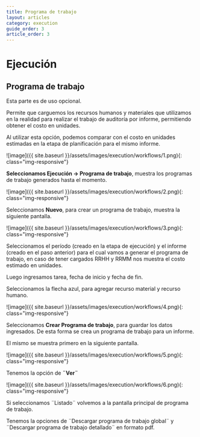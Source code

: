 ```yaml
---
title: Programa de trabajo
layout: articles
category: execution
guide_order: 3
article_order: 3
---
```

# Ejecución

## Programa de trabajo

Esta parte es de uso opcional.

Permite que carguemos los recursos humanos y materiales que utilizamos en la realidad para realizar el trabajo de auditoría por informe, permitiendo obtener el costo en unidades.

Al utilizar esta opción, podemos comparar con el costo en unidades estimadas en la etapa de planificación para el mismo informe.

![image]({{ site.baseurl }}/assets/images/execution/workflows/1.png){: class="img-responsive"}

**Seleccionamos Ejecución -> Programa de trabajo**, muestra los programas de trabajo generados hasta el momento.

![image]({{ site.baseurl }}/assets/images/execution/workflows/2.png){: class="img-responsive"}

Seleccionamos **Nuevo**, para crear un programa de trabajo, muestra la siguiente pantalla.

![image]({{ site.baseurl }}/assets/images/execution/workflows/3.png){: class="img-responsive"}

Seleccionamos el período (creado en la etapa de ejecución) y el informe (creado en el paso anterior) para el cual vamos a generar el programa de trabajo, en caso de tener cargados RRHH y RRMM nos muestra el costo estimado en unidades.

Luego ingresamos tarea, fecha de inicio y fecha de fin.

Seleccionamos la flecha azul, para agregar recurso material y recurso humano.

![image]({{ site.baseurl }}/assets/images/execution/workflows/4.png){: class="img-responsive"}

Seleccionamos **Crear Programa de trabajo**, para guardar los datos ingresados. De esta forma se crea un programa de trabajo para un informe.

El mismo se muestra primero en la siguiente pantalla.

![image]({{ site.baseurl }}/assets/images/execution/workflows/5.png){: class="img-responsive"}

Tenemos la opción de **¨Ver¨**

![image]({{ site.baseurl }}/assets/images/execution/workflows/6.png){: class="img-responsive"}

Si seleccionamos ¨Listado¨ volvemos a la pantalla principal de programa de trabajo.

Tenemos la opciones de ¨Descargar programa de trabajo global¨ y ¨Descargar programa de trabajo detallado¨ en formato pdf.


